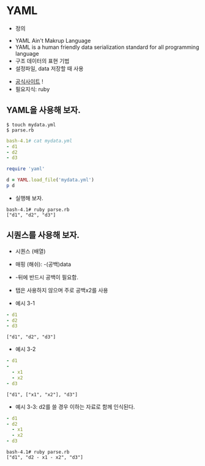 # YAML
* 정의
 - YAML Ain't Makrup Language
 - YAML is a human friendly data serialization standard for all programming language
 - 구조 데이터의 표현 기법
 - 설정파일, data 저장할 때 사용
* [공식사이트](http://yaml.org)
!
* 필요지식:  ruby

## YAML을 사용해 보자.

```
$ touch mydata.yml
$ parse.rb
```

```mydata.yml
bash-4.1# cat mydata.yml
- d1
- d2
- d3
```

```parse.rb
require 'yaml'

d = YAML.load_file('mydata.yml')
p d
```

* 실행해 보자.
```
bash-4.1# ruby parse.rb
["d1", "d2", "d3"]
```

## 시퀀스를 사용해 보자.
* 시퀀스 (배열)
* 매핑 (해쉬): -(공백)data
* -뒤에 반드시 공백이 필요함.
* 탭은 사용하지 않으며 주로 공백x2를 사용

* 예시 3-1
```mydata.yml
- d1
- d2
- d3
```

```
["d1", "d2", "d3"]
```

* 예시 3-2
```mydata.yml
- d1
-
  - x1
  - x2
- d3
```

```
["d1", ["x1", "x2"], "d3"]
```

* 예시 3-3: d2를 쓸 경우 이하는 자료로 함께 인식된다.
```mydata.yml
- d1
- d2
  - x1
  - x2
- d3
```

```
bash-4.1# ruby parse.rb
["d1", "d2 - x1 - x2", "d3"]
```


